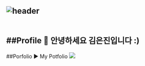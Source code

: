 ![header](https://capsule-render.vercel.app/api?type=wave&color=FFDAB9&height=300&section=header&text=Hello%20I'm%20Keunjin&fontSize=70&fontColor=ffffff)
<br/><br/><br/>
##Profile
👋 안녕하세요 김은진입니다 :)
-
##Porfolio
▶ My Potfolio <img src="https://img.shields.io/badge/Portfolio-#000000?style=flat&logo=Notion&logoColor=#000000"/>
